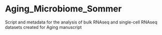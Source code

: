 # Aging_Microbiome_Sommer
Script and metadata for the analysis of bulk RNAseq and single-cell RNAseq datasets created for Aging manuscript
